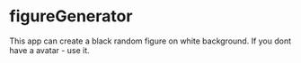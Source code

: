 # figureGenerator
This app can create a black random figure on white background.
If you dont have a avatar - use it.
